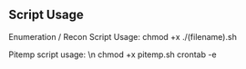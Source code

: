 ## Script Usage
Enumeration / Recon Script Usage:
chmod +x <filename>
./(filename).sh <domain name>

Pitemp script usage: \n
chmod +x pitemp.sh
crontab -e 
